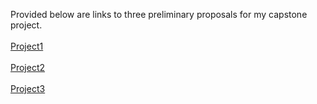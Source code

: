 Provided below are links to three preliminary proposals for my capstone project.<br><br>
<a href="https://github.com/mattslaven/capstone/blob/master/Project1.md">Project1</a><br><br>
<a href="https://github.com/mattslaven/capstone/blob/master/Project2.md">Project2</a><br><br>
<a href="https://github.com/mattslaven/capstone/blob/master/Project3.md">Project3</a><br><br>
